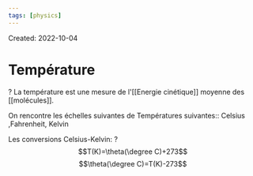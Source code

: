 ```yaml
---
tags: [physics] 
---
```

Created: 2022-10-04

# Température
?
La température est une mesure de l'[[Energie cinétique]] moyenne des [[molécules]].
<!--SR:!2022-11-17,29,250-->

On rencontre les échelles suivantes de Températures suivantes:: Celsius ,Fahrenheit, Kelvin
<!--SR:!2022-12-14,53,290-->
Les conversions Celsius-Kelvin:
?
$$T(K)=\theta(\degree C)+273$$
$$\theta(\degree C)=T(K)-273$$
<!--SR:!2022-12-15,54,290-->